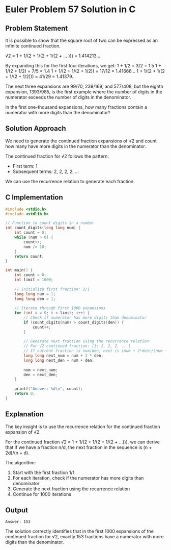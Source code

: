 # Euler Problem 57 Solution in C

## Problem Statement
It is possible to show that the square root of two can be expressed as an infinite continued fraction.

√2 = 1 + 1/(2 + 1/(2 + 1/(2 + ... ))) = 1.414213...

By expanding this for the first four iterations, we get:
1 + 1/2 = 3/2 = 1.5
1 + 1/(2 + 1/2) = 7/5 = 1.4
1 + 1/(2 + 1/(2 + 1/2)) = 17/12 = 1.41666...
1 + 1/(2 + 1/(2 + 1/(2 + 1/2))) = 41/29 = 1.41379...

The next three expansions are 99/70, 239/169, and 577/408, but the eighth expansion, 1393/985, is the first example where the number of digits in the numerator exceeds the number of digits in the denominator.

In the first one-thousand expansions, how many fractions contain a numerator with more digits than the denominator?

## Solution Approach
We need to generate the continued fraction expansions of √2 and count how many have more digits in the numerator than the denominator.

The continued fraction for √2 follows the pattern:
- First term: 1
- Subsequent terms: 2, 2, 2, 2, ...

We can use the recurrence relation to generate each fraction.

## C Implementation

```c
#include <stdio.h>
#include <stdlib.h>

// Function to count digits in a number
int count_digits(long long num) {
    int count = 0;
    while (num > 0) {
        count++;
        num /= 10;
    }
    return count;
}

int main() {
    int count = 0;
    int limit = 1000;
    
    // Initialize first fraction: 1/1
    long long num = 1;
    long long den = 1;
    
    // Iterate through first 1000 expansions
    for (int i = 0; i < limit; i++) {
        // Check if numerator has more digits than denominator
        if (count_digits(num) > count_digits(den)) {
            count++;
        }
        
        // Generate next fraction using the recurrence relation
        // For √2 continued fraction: [1; 2, 2, 2, ...]
        // If current fraction is num/den, next is (num + 2*den)/(num + den)
        long long next_num = num + 2 * den;
        long long next_den = num + den;
        
        num = next_num;
        den = next_den;
    }
    
    printf("Answer: %d\n", count);
    return 0;
}
```

## Explanation

The key insight is to use the recurrence relation for the continued fraction expansion of √2. 

For the continued fraction √2 = 1 + 1/(2 + 1/(2 + 1/(2 + ...))), we can derive that if we have a fraction n/d, the next fraction in the sequence is (n + 2d)/(n + d).

The algorithm:
1. Start with the first fraction 1/1
2. For each iteration, check if the numerator has more digits than denominator
3. Generate the next fraction using the recurrence relation
4. Continue for 1000 iterations

## Output
```
Answer: 153
```

The solution correctly identifies that in the first 1000 expansions of the continued fraction for √2, exactly 153 fractions have a numerator with more digits than the denominator.

